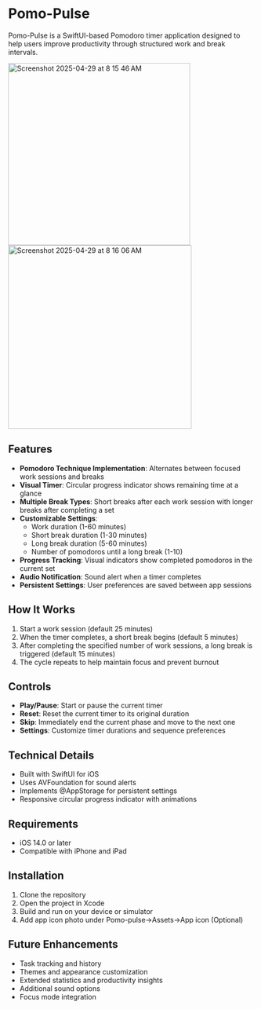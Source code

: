 # Pomo-Pulse

Pomo-Pulse is a SwiftUI-based Pomodoro timer application designed to help users improve productivity through structured work and break intervals.

<img width="371" alt="Screenshot 2025-04-29 at 8 15 46 AM" src="https://github.com/user-attachments/assets/9e58f0cb-7d73-4ddd-8947-d96a7feed267" />
<img width="374" alt="Screenshot 2025-04-29 at 8 16 06 AM" src="https://github.com/user-attachments/assets/64571150-eae3-4d26-bb08-fdda2d1e17d3" />


## Features

- **Pomodoro Technique Implementation**: Alternates between focused work sessions and breaks
- **Visual Timer**: Circular progress indicator shows remaining time at a glance
- **Multiple Break Types**: Short breaks after each work session with longer breaks after completing a set
- **Customizable Settings**:
  - Work duration (1-60 minutes)
  - Short break duration (1-30 minutes)
  - Long break duration (5-60 minutes)
  - Number of pomodoros until a long break (1-10)
- **Progress Tracking**: Visual indicators show completed pomodoros in the current set
- **Audio Notification**: Sound alert when a timer completes
- **Persistent Settings**: User preferences are saved between app sessions

## How It Works

1. Start a work session (default 25 minutes)
2. When the timer completes, a short break begins (default 5 minutes)
3. After completing the specified number of work sessions, a long break is triggered (default 15 minutes)
4. The cycle repeats to help maintain focus and prevent burnout

## Controls

- **Play/Pause**: Start or pause the current timer
- **Reset**: Reset the current timer to its original duration
- **Skip**: Immediately end the current phase and move to the next one
- **Settings**: Customize timer durations and sequence preferences

## Technical Details

- Built with SwiftUI for iOS
- Uses AVFoundation for sound alerts
- Implements @AppStorage for persistent settings
- Responsive circular progress indicator with animations

## Requirements

- iOS 14.0 or later
- Compatible with iPhone and iPad

## Installation

1. Clone the repository
2. Open the project in Xcode
3. Build and run on your device or simulator
4. Add app icon photo under Pomo-pulse->Assets->App icon (Optional)

## Future Enhancements

- Task tracking and history
- Themes and appearance customization
- Extended statistics and productivity insights
- Additional sound options
- Focus mode integration
